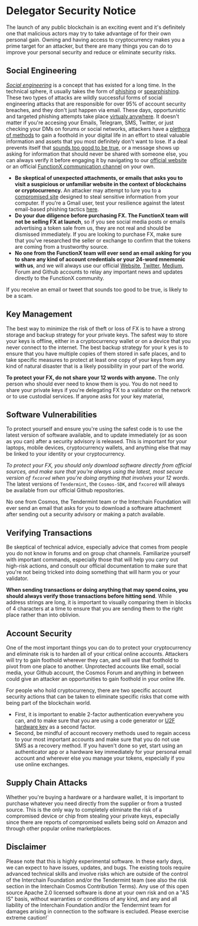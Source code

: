 # Delegator Security Notice

The launch of any public blockchain is an exciting event and it's definitely one that malicious actors may try to take advantage of for their own personal gain. Owning and having access to cryptocurrency makes you a prime target for an attacker, but there are many things you can do to improve your personal security and reduce or eliminate security risks.

## Social Engineering

[_Social engineering_](https://en.wikipedia.org/wiki/Social\_engineering\_\(security\)) is a concept that has existed for a long time. In the technical sphere, it usually takes the form of [phishing](https://ssd.eff.org/en/module/how-avoid-phishing-attacks) or [spearphishing](https://en.wikipedia.org/wiki/Phishing#Spear\_phishing). These two types of attacks are wildly successful forms of social engineering attacks that are responsible for over 95% of account security breaches, and they don't just happen via email. These days, opportunistic and targeted phishing attempts take place [virtualy anywhere](https://www.umass.edu/it/security/phishing-fraudulent-emails-text-messages-phone-calls). It doesn't matter if you're accesing your Emails, Telegram, SMS, Twitter, or just checking your DMs on forums or social networks, attackers have a [plethora of methods](https://jia.sipa.columbia.edu/weaponization-social-media-spear-phishing-and-cyberattacks-democracy) to gain a foothold in your digital life in an effort to steal valuable information and assets that you most definitely don't want to lose. If a deal prevents itself that [sounds too good to be true](https://www.psychologytoday.com/us/blog/mind-in-the-machine/201712/how-fear-is-being-used-manipulate-cryptocurrency-markets), or a message shows up asking for information that should never be shared with someone else, you can always verify it before engaging it by navigating to our [official website](https://functionx.io/) or an official [FunctionX communication channel](https://forum.functionx.io/) on your own.

* **Be skeptical of unexpected attachments, or emails that asks you to visit a suspicious or unfamiliar website in the context of blockchains or cryptocurrency.** An attacker may attempt to lure you to a [compromised site](https://blog.malwarebytes.com/cybercrime/2013/02/tools-of-the-trade-exploit-kits/) designed to steal sensitive information from your computer. If you're a Gmail user, test your resilience against the latest email-based phishing tactics [here](https://phishingquiz.withgoogle.com).
* **Do your due diligence before purchasing FX. The FunctionX team will not be selling FX at launch**, so if you see social media posts or emails advertising a token sale from us, they are not real and should be dismissed immediately. If you are looking to purchase FX, make sure that you've researched the seller or exchange to confirm that the tokens are coming from a trustworthy source.
* **No one from the FunctionX team will ever send an email asking for you to share any kind of account credentials or your 24-word mnemonic with us**, and we will always use our official [Website](https://functionx.io/), [Twitter](https://twitter.com/functionx_io), [Medium](https://medium.com/functionx), Forum and Github accounts to relay any important news and updates directly to the FunctionX community.

If you receive an email or tweet that sounds too good to be true, is likely to be a scam.

## Key Management

The best way to minimize the risk of theft or loss of FX is to have a strong storage and backup strategy for your private keys. The safest way to store your keys is offline, either in a cryptocurrency wallet or on a device that you never connect to the internet. The best backup strategy for your k yes is to ensure that you have multiple copies of them stored in safe places, and to take specific measures to protect at least one copy of your keys from any kind of natural disaster that is a likely possibility in your part of the world.

**To protect your FX, do not share your 12 words with anyone.** The only person who should ever need to know them is you. You do not need to share your private keys if you're delegating FX to a validator on the network or to use custodial services. If anyone asks for your key material,

## Software Vulnerabilities

To protect yourself and ensure you're using the safest code is to use the latest version of software available, and to update immediately (or as soon as you can) after a security advisory is released. This is important for your laptops, mobile devices, cryptocurrency wallets, and anything else that may be linked to your identity or your cryptocurrency.

_To protect your FX, you should only download software directly from official sources, and make sure that you're always using the latest, most secure version of `fxcored` when you're doing anything that involves your 12 words_. The latest versions of `Tendermint`, the `Cosmos-SDK`, and `fxcored` will always be available from our official Github repositories.

No one from Cosmos, the Tendermint team or the Interchain Foundation will ever send an email that asks for you to download a software attachment after sending out a security advisory or making a patch available.

## Verifying Transactions

Be skeptical of technical advice, especially advice that comes from people you do not know in forums and on group chat channels. Familiarize yourself with important commands, especially those that will help you carry out high-risk actions, and consult our official documentation to make sure that you're not being tricked into doing something that will harm you or your validator.

**When sending transactions or doing anything that may spend coins, you should always verify those transactions before hitting send**. While address strings are long, it is important to visually comparing them in blocks of 4 characters at a time to ensure that you are sending them to the right place rather than into oblivion.

## Account Security

One of the most important things you can do to protect your cryptocurrency and eliminate risk is to harden all of your critical online accounts. Attackers will try to gain foothold wherever they can, and will use that foothold to pivot from one place to another. Unprotected accounts like email, social media, your Github account, the Cosmos Forum and anything in between could give an attacker an opportunities to gain foothold in your online life.

For people who hold cryptocurrency, there are two specific account security actions that can be taken to eliminate specific risks that come with being part of the blockchain world.

* First, it is important to enable 2-factor authentication everywhere you can, and to make sure that you are using a code generator or [U2F hardware key](https://en.wikipedia.org/wiki/Universal\_2nd\_Factor) as a second factor.
* Second, be mindful of account recovery methods used to regain access to your most important accounts and make sure that you do not use SMS as a recovery method. If you haven't done so yet, start using an authenticator app or a hardware key immediately for your personal email account and wherever else you manage your tokens, especially if you use online exchanges.

## Supply Chain Attacks

Whether you're buying a hardware or a hardware wallet, it is important to purchase whatever you need directly from the supplier or from a trusted source. This is the only way to completely eliminate the risk of a compromised device or chip from stealing your private keys, especially since there are reports of compromised wallets being sold on Amazon and through other popular online marketplaces.

## Disclaimer

Please note that this is highly experimental software. In these early days, we can expect to have issues, updates, and bugs. The existing tools require advanced technical skills and involve risks which are outside of the control of the Interchain Foundation and/or the Tendermint team (see also the risk section in the Interchain Cosmos Contribution Terms). Any use of this open source Apache 2.0 licensed software is done at your own risk and on a "AS IS" basis, without warranties or conditions of any kind, and any and all liability of the Interchain Foundation and/or the Tendermint team for damages arising in connection to the software is excluded. Please exercise extreme caution!\`
